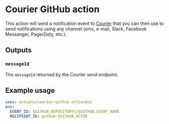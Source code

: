 # Courier GitHub action

This action will send a notification event to [Courier](https://trycourier.com/) that you can then use to send notifications using any channel (sms, e-mail, Slack, Facebook Messanger, PagerDuty, etc.).

## Outputs

### `messageId`

The `messageId` returned by the Courier send endpoint.

## Example usage

```yaml
uses: actions/courier-github-action@v1
env:
  EVENT_ID: $GITHUB_REPOSITORY}/$GITHUB_EVENT_NAME
  RECIPIENT_ID: github-$GITHUB_ACTOR
```
